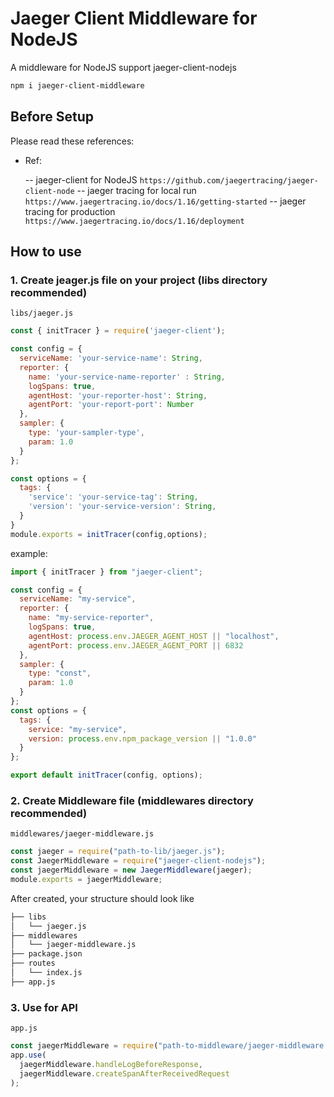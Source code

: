 # Jaeger Client Middleware for NodeJS

A middleware for NodeJS support jaeger-client-nodejs

```bash
npm i jaeger-client-middleware
```

## Before Setup

Please read these references:

- Ref:

  -- jaeger-client for NodeJS `https://github.com/jaegertracing/jaeger-client-node`
  -- jaeger tracing for local run `https://www.jaegertracing.io/docs/1.16/getting-started`
  -- jaeger tracing for production `https://www.jaegertracing.io/docs/1.16/deployment`

## How to use

### 1. Create jeager.js file on your project (libs directory recommended)

`libs/jaeger.js`

```javascript
const { initTracer } = require('jaeger-client');

const config = {
  serviceName: 'your-service-name': String,
  reporter: {
    name: 'your-service-name-reporter' : String,
    logSpans: true,
    agentHost: 'your-reporter-host': String,
    agentPort: 'your-report-port': Number
  },
  sampler: {
    type: 'your-sampler-type',
    param: 1.0
  }
};

const options = {
  tags: {
    'service': 'your-service-tag': String,
    'version': 'your-service-version': String,
  }
}
module.exports = initTracer(config,options);
```

example:

```javascript
import { initTracer } from "jaeger-client";

const config = {
  serviceName: "my-service",
  reporter: {
    name: "my-service-reporter",
    logSpans: true,
    agentHost: process.env.JAEGER_AGENT_HOST || "localhost",
    agentPort: process.env.JAEGER_AGENT_PORT || 6832
  },
  sampler: {
    type: "const",
    param: 1.0
  }
};
const options = {
  tags: {
    service: "my-service",
    version: process.env.npm_package_version || "1.0.0"
  }
};

export default initTracer(config, options);
```

### 2. Create Middleware file (middlewares directory recommended)

`middlewares/jaeger-middleware.js`

```javascript
const jaeger = require("path-to-lib/jaeger.js");
const JaegerMiddleware = require("jaeger-client-nodejs");
const jaegerMiddleware = new JaegerMiddleware(jaeger);
module.exports = jaegerMiddleware;
```

After created, your structure should look like

```bash
├── libs
│   └── jaeger.js
├── middlewares
│   └── jaeger-middleware.js
├── package.json
├── routes
│   └── index.js
├── app.js
```

### 3. Use for API

`app.js`

```javascript
const jaegerMiddleware = require("path-to-middleware/jaeger-middleware.js");
app.use(
  jaegerMiddleware.handleLogBeforeResponse,
  jaegerMiddleware.createSpanAfterReceivedRequest
);
```
